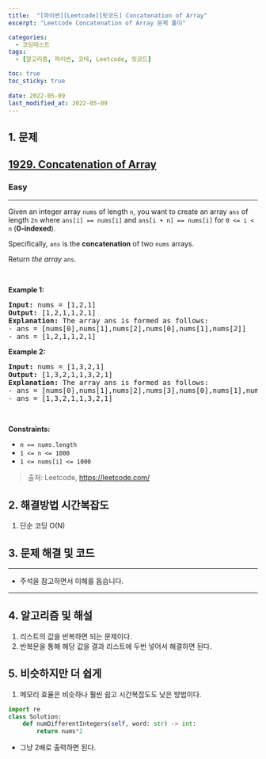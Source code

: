 ```yaml
---
title:  "[파이썬][Leetcode][릿코드] Concatenation of Array"
excerpt: "Leetcode Concatenation of Array 문제 풀이"

categories:
  - 코딩테스트
tags:
  - [알고리즘, 파이썬, 코테, Leetcode, 릿코드]

toc: true
toc_sticky: true
 
date: 2022-05-09
last_modified_at: 2022-05-09
---
```



## 1. 문제

<h2><a href="https://leetcode.com/problems/concatenation-of-array/">1929. Concatenation of Array</a></h2><h3>Easy</h3><hr><div><p>Given an integer array <code>nums</code> of length <code>n</code>, you want to create an array <code>ans</code> of length <code>2n</code> where <code>ans[i] == nums[i]</code> and <code>ans[i + n] == nums[i]</code> for <code>0 &lt;= i &lt; n</code> (<strong>0-indexed</strong>).</p>

<p>Specifically, <code>ans</code> is the <strong>concatenation</strong> of two <code>nums</code> arrays.</p>

<p>Return <em>the array </em><code>ans</code>.</p>

<p>&nbsp;</p>
<p><strong>Example 1:</strong></p>

<pre><strong>Input:</strong> nums = [1,2,1]
<strong>Output:</strong> [1,2,1,1,2,1]
<strong>Explanation:</strong> The array ans is formed as follows:
- ans = [nums[0],nums[1],nums[2],nums[0],nums[1],nums[2]]
- ans = [1,2,1,1,2,1]</pre>

<p><strong>Example 2:</strong></p>

<pre><strong>Input:</strong> nums = [1,3,2,1]
<strong>Output:</strong> [1,3,2,1,1,3,2,1]
<strong>Explanation:</strong> The array ans is formed as follows:
- ans = [nums[0],nums[1],nums[2],nums[3],nums[0],nums[1],nums[2],nums[3]]
- ans = [1,3,2,1,1,3,2,1]
</pre>

<p>&nbsp;</p>
<p><strong>Constraints:</strong></p>

<ul>
	<li><code>n == nums.length</code></li>
	<li><code>1 &lt;= n &lt;= 1000</code></li>
	<li><code>1 &lt;= nums[i] &lt;= 1000</code></li>
</ul>
</div>

> 출처: Leetcode, https://leetcode.com/

## 2. 해결방법 시간복잡도
1. 단순 코딩 O(N)


## 3. 문제 해결 및 코드
--- 

<script src="https://gist.github.com/cmblir/2e3c2d697a7cabab1732ab448f485180.js"></script>

- 주석을 참고하면서 이해를 돕습니다.
---

## 4. 알고리즘 및 해설

1. 리스트의 값을 반복하면 되는 문제이다.
2. 반복문을 통해 해당 값을 결과 리스트에 두번 넣어서 해결하면 된다.

## 5. 비슷하지만 더 쉽게

1. 메모리 효율은 비슷하나 훨씬 쉽고 시간복잡도도 낮은 방법이다.

```python
import re
class Solution:
    def numDifferentIntegers(self, word: str) -> int:
        return nums*2
```

- 그냥 2배로 출력하면 된다.
